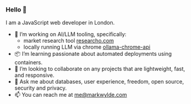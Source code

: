 ### Hello 👋

I am a JavaScript web developer in London.

- 🤖 I’m working on AI/LLM tooling, specifically:
  - market research tool [researcho.com](https://researcho.com)
  - locally running LLM via chrome [ollama-chrome-api](https://github.com/markwylde/ollama-chrome-api)
- 📦 I’m learning passionate about automated deployments using containers.
- 👯 I’m looking to collaborate on any projects that are lightweight, fast, and responsive.
- 💬 Ask me about databases, user experience, freedom, open source, security and privacy.
- 📫 You can reach me at me@markwylde.com
